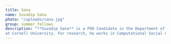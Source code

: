 ```yaml
---
title: Sana
name: Suvadip Sana
photo: "/uploads/sana.jpg"
group: summer_fellows
description: "**Suvadip Sana** is a PhD Candidate in the Department of Statistics and Data Science
at Cornell University. For research, he works in Computational Social Choice and AI Alignment.  Beside research, he enjoys hiking, soccer and cooking.\n"
---
```

